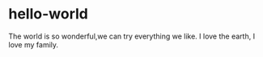 # hello-world
The world is so wonderful,we can try everything we like.
I love the earth,
I love my family.
